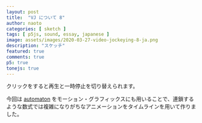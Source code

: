 ```yaml
---
layout: post
title:  "VJ について 8"
author: naoto
categories: [ sketch ]
tags: [ p5js, sound, essay, japanese ]
image: assets/images/2020-03-27-video-jockeying-8-ja.png
description: "スケッチ"
featured: true
comments: true
p5: true
tonejs: true
---
```


クリックをすると再生と一時停止を切り替えられます。

<div id = "p5sketch">
  <!-- p5 instance will be created here -->
</div>

今回は [automaton](https://github.com/FMS-Cat/automaton) をモーション・グラフィックスにも用いることで、連鎖するような数式では複雑になりがちなアニメーションをタイムラインを用いて作りました。

<script src="{{ site.baseurl }}/assets/js/automaton.js"></script>
<script>
// Naoto Hieda
// https://creativecommons.org/licenses/by-sa/3.0/

// https://gist.github.com/gre/1650294/
EasingFunctions = {
  // no easing, no acceleration
  linear: function (t) { return t },
  // accelerating from zero velocity
  easeInQuad: function (t) { return t * t },
  // decelerating to zero velocity
  easeOutQuad: function (t) { return t * (2 - t) },
  // acceleration until halfway, then deceleration
  easeInOutQuad: function (t) { return t < .5 ? 2 * t * t : -1 + (4 - 2 * t) * t },
  // accelerating from zero velocity 
  easeInCubic: function (t) { return t * t * t },
  // decelerating to zero velocity 
  easeOutCubic: function (t) { return (--t) * t * t + 1 },
  // acceleration until halfway, then deceleration 
  easeInOutCubic: function (t) { return t < .5 ? 4 * t * t * t : (t - 1) * (2 * t - 2) * (2 * t - 2) + 1 },
  // accelerating from zero velocity 
  easeInQuart: function (t) { return t * t * t * t },
  // decelerating to zero velocity 
  easeOutQuart: function (t) { return 1 - (--t) * t * t * t },
  // acceleration until halfway, then deceleration
  easeInOutQuart: function (t) { return t < .5 ? 8 * t * t * t * t : 1 - 8 * (--t) * t * t * t },
  // accelerating from zero velocity
  easeInQuint: function (t) { return t * t * t * t * t },
  // decelerating to zero velocity
  easeOutQuint: function (t) { return 1 + (--t) * t * t * t * t },
  // acceleration until halfway, then deceleration
  easeInOutQuint: function (t) { return t < .5 ? 16 * t * t * t * t * t : 1 + 16 * (--t) * t * t * t * t },
}

class ColorScheme {
  constructor(colorString) {
    this.colors = []; {
      let cc = colorString.split("/");
      let cs = cc[cc.length - 1].split("-");
      for (let i in cs) {
        let col = "#" + cs[i].substring(0, 6);
        this.colors.push(col);
      }
      this.offset = 0;
    }
  }
  get(i) {
    return this.colors[(i + this.offset) % this.colors.length];
  }

}

const colorSchemes = [
  new ColorScheme("https://coolors.co/564138-2e86ab-f6f5ae-f5f749-f24236"),
];

const width = 400;
const height = 400;
const bpm = 80 * 4;

class Ticker {
  constructor() {
    this.lastT = 0;
    this.f = bpm / 60;
    this.tickCount = 0;
    this.tickAmount = 4 * 4;
    this.callbacks = [];
  }
  on(condition, callback) {
    this.callbacks.push({ condition, callback });
  }
  start() {
    if (this.handle == undefined) {
      this.lastT = Date.now();
      this.handle = setInterval(() => {
        this.update();
      }, 10);
    }
  }
  update() {
    let t = Date.now() * 0.001;
    if (Math.floor(t * this.f) - Math.floor(this.lastT * this.f) > 0) {
      // this.callback({ tickCount: this.tickCount });
      for (const pair of this.callbacks) {
        if (pair.condition({ tickCount: this.tickCount })) {
          pair.callback();
        }
      }
      this.tickCount = (this.tickCount + 1) % this.tickAmount;
    }
    this.lastT = t;
  }
}

class Stick {
  constructor({ p, x, y, pg, startT }) {
    this.x = x;
    this.y = y;
    this.l = width / 2;
    this.L = width / 2;
    this.lastR = 0;
    this.targetR = 0;
    this.r = 0;
    this.p = p;
    this.pg = pg;
    this.startT = startT == undefined ? 1000 : startT;
    this.isDead = false;
    this.color = colorSchemes[0].get(1);
  }
  bang({ t }) {
    this.lastR = this.targetR;
    // this.targetR = Math.floor(Math.random() * 2) * Math.PI;
    this.startT = t;
  }
  edgeBang({ t }) {
    const p = this.p;
    const pg = this.pg;
    p.drawers.add(new CircleExpand({ x: this.x1, y: this.y1, t, p, pg }));
    p.drawers.add(new CircleExpand({ x: this.x2, y: this.y2, t, p, pg }));
  }
  line({ xh, pg }) {
    pg.line(-xh, 0, xh, 0);
  }
  draw({ t }) {
    const p = this.p;
    const pg = this.pg;
    const durT = 2.5;
    const tw = p.map(t - this.startT, 0, durT, 0, 1, true);
    const ease = EasingFunctions.easeInOutCubic(tw);
    // this.r = p.lerp(this.lastR, this.targetR, ease);
    this.x1 = this.x + this.l * 0.5 * Math.cos(this.r);
    this.y1 = this.y + this.l * 0.5 * Math.sin(this.r);
    this.x2 = this.x + this.l * 0.5 * Math.cos(this.r + Math.PI);
    this.y2 = this.y + this.l * 0.5 * Math.sin(this.r + Math.PI);
    pg.stroke(this.color);
    pg.push();

    const x0 = p.lerp(this.x1, this.x2, 0.5);
    const xh = p.mag(this.x2 - this.x1, this.y2 - this.y1) * 0.5;
    pg.translate(x0, p.lerp(this.y1, this.y2, 0.5));
    pg.rotate(Math.atan2(this.y2 - this.y1, this.x2 - this.x1));
    this.line({ t, tw, xh, pg });
    pg.pop();

    pg.noStroke();
    pg.fill(this.color);
    pg.circle(this.x1, this.y1, width / 40);
    pg.circle(this.x2, this.y2, width / 40);
  }
}

class WaveStick extends Stick {
  constructor(args) {
    super(args);
    this.spawned = false;
  }
  line({ t, tw, xh }) {
    const p = this.p;
    const pg = this.pg;

    if (tw >= 0.5 && this.spawned == false) {
      p.drawers.add(new WaveStickDots({ p, x: this.x, y: this.y, pg, startT: this.startT }));
      this.spawned = true;
    }
    if (tw < 0.5) {
      this.spawned = false;
    }

    pg.noFill();

    const ease = EasingFunctions.easeInOutCubic(1 - Math.abs(1 - tw * 2));
    pg.stroke(this.color);
    pg.beginShape();
    for (let i = 0; i <= 1; i += 0.01) {
      const x = p.lerp(-xh, xh, i);
      const env = (1 - Math.cos(i * Math.PI * 2)) * ease / 2;
      pg.vertex(x, env * Math.sin(Math.PI * (t * 8 + i * 4 * ease)) * height / 4);
    }
    pg.endShape();
  }
}

class WaveStickDots extends Stick {
  constructor(args) {
    super(args);
  }
  line({ t, tw, xh }) {
    const p = this.p;
    const pg = this.pg;
    if (tw >= 1) {
      this.isDead = true;
      return;
    }

    pg.noFill();
    pg.push();
    pg.strokeWeight(2);
    const alpha = EasingFunctions.easeInOutCubic(p.map(tw, 0.8, 1, 1, 0, true));
    const color = p.color(this.color);
    color.setAlpha(alpha * 255);
    pg.stroke(color);
    pg.beginShape(p.POINTS);
    for (let i = 0; i <= 1; i += 0.01) {
      const x = p.lerp(-xh, xh, i);
      const env = (1 - Math.cos(i * Math.PI * 2)) / 2;
      pg.vertex(x, env * Math.sin(Math.PI * (t * 8 + i * 4 * 1)) * height / 4);
    }
    pg.endShape();
    pg.pop();
  }
}

class SpectrumStick extends Stick {
  constructor(args) {
    super(args);
    this.spawned = false;
  }
  bang({ t, razor }) {
    super.bang({ t });
    this.razor = razor;
  }
  line({ t, tw, xh }) {
    const p = this.p;
    const pg = this.pg;

    pg.noFill();
    pg.stroke(this.color);
    pg.line(-xh, 0, xh, 0);

    const ease = EasingFunctions.easeInOutCubic(Math.min(
      p.map(tw, 0, 0.1, 0, 1, true),
      p.map(tw, 0.8, 0.9, 1, 0, true)
    ));

    if (this.razor != undefined) {
      for (let i = 0; i < this.razor.synths.length; i++) {
        const x = p.map(this.razor.synths[i].frequency.value, 0, 15000, xh, -xh);
        const y = p.map(this.razor.synths[i].volume.value, -60, -30, 0, width / 4) * ease;
        pg.line(x, 0, x, y);
      }
    }
  }
}

class ElasticStick extends Stick {
  constructor(args) {
    super(args);
    this.spawned = false;
    this.automaton = new Automaton({
      gui: document.getElementById('automaton-gui'),
      realtime: true,
      loop: true,
      data: JSON.parse(`
      {"v":"2.1.1","length":3,"resolution":100,"params":{"L":{"nodes":[{"time":0,"value":1.0060975609756095,"out":{"time":0.1593886462882097,"value":-0.00914634146341431}},{"time":0.5109170305676856,"value":1,"in":{"time":-0.5,"value":0},"out":{"time":0.07751091703056767,"value":-0.00914634146341431}},{"time":0.80636107090292,"value":-0.02134146341463472,"in":{"time":-0.1659388646288208,"value":0.009146341463415197},"out":{"time":0.15283842794759828,"value":0}},{"time":1.1430131004366808,"value":1,"in":{"time":-0.1626637554585152,"value":0},"out":{"time":0.14956331877729268,"value":0}},{"time":1.4148471615720521,"value":1,"in":{"time":-0.1593886462882097,"value":0},"out":{"time":0.14956331877729223,"value":0}},{"time":3,"value":0.9878048780487796,"in":{"time":-0.5,"value":0}}],"fxs":[]},"R":{"nodes":[{"time":0,"value":0,"out":{"time":0.3526200873362444,"value":0.01829268292682862}},{"time":0.6451965065502181,"value":1,"in":{"time":-0.3034934497816595,"value":0},"out":{"time":0.585152838427947,"value":0}},{"time":3,"value":1,"in":{"time":-0.5,"value":0}}],"fxs":[]}},"guiSettings":{"snapActive":false,"snapTime":0.1,"snapValue":0.1}}
      `)
    });
  }
  bang({ t }) {
    super.bang({ t });
  }
  line({ t, tw, xh }) {
    const p = this.p;
    const pg = this.pg;

    pg.noFill();
    pg.stroke(this.color);
    pg.line(-xh, 0, xh, 0);

    const ease = EasingFunctions.easeInOutCubic(Math.min(
      p.map(tw, 0, 0.1, 0, 1, true),
      p.map(tw, 0.8, 0.9, 1, 0, true)
    ));
  }
  draw({ t }) {
    const { auto } = this.automaton;
    this.automaton.update();
    this.l = auto('L') * this.L;
    this.r = auto('R') * Math.PI;
    super.draw({t});
  }
}

class CircleExpand {
  constructor({ t, p, x, y, pg }) {
    this.startT = t;
    this.p = p;
    this.x = x;
    this.y = y;
    this.pg = pg;
    this.isDead = false;
    this.color = colorSchemes[0].get(2);
  }
  draw({ t }) {
    const p = this.p;
    const pg = this.pg;
    const tw = t - this.startT;
    if (tw > 1) {
      this.isDead = true;
      return;
    }
    {
      const alpha = EasingFunctions.easeInOutCubic(1 - tw);
      const color = p.color(this.color);
      color.setAlpha(alpha * 255);
      pg.stroke(color);
      pg.noFill();
    }
    {
      const ease = EasingFunctions.easeOutCubic(tw);
      pg.circle(this.x, this.y, ease * width / 4);
    }
  }
}

class AnimatedSynth {
  constructor({ p, x, y, pg }) {
    this.p = p;
    this.x = x;
    this.y = y;
    this.pg = pg;
    this.isDead = false;
    this.startT = 1000;
    this.color = colorSchemes[0].get(3);

    this.automaton = new Automaton({
      gui: document.getElementById('automaton-gui'),
      realtime: true,
      loop: true,
      data: JSON.parse(`
      {"v":"2.1.1","length":3,"resolution":100,"params":{"X":{"nodes":[{"time":0,"value":0.48353658536585337,"out":{"time":0.5054585152838429,"value":0.8780487804878043}},{"time":1.0185589519650657,"value":0.3993902439024344,"in":{"time":0,"value":0},"out":{"time":0.6091703056768552,"value":-0.4207317073170742}},{"time":2.175436681222708,"value":0.39329268292682906,"in":{"time":0,"value":0},"out":{"time":0.5,"value":0}},{"time":3,"value":0.4939024390243896,"in":{"time":-0.5,"value":0}}],"fxs":[{"time":0.027292576419213788,"length":1.2085152838427953,"row":0,"def":"lofi","params":{"rate":10,"relative":false,"reso":30,"round":false},"bypass":false},{"time":1.6530567685589523,"length":1.3469432314410477,"row":0,"def":"sine","params":{"amp":0.2,"freq":2,"phase":0}}]},"Y":{"nodes":[{"time":0,"value":0,"out":{"time":0,"value":0}},{"time":0.767467248908297,"value":0.7469512195121956,"in":{"time":-0.5,"value":0},"out":{"time":0.4235807860262013,"value":-0.3109756097560976}},{"time":1.638646288209607,"value":1.0030487804878052,"in":{"time":-0.7019650655021836,"value":-0.4207317073170729},"out":{"time":0.5,"value":0}},{"time":3,"value":0,"in":{"time":-0.5,"value":0}}],"fxs":[]},"volume":{"nodes":[{"time":0,"value":0.24695121951219523,"out":{"time":0.5,"value":0}},{"time":0.6288209606986901,"value":0.8749999999999992,"in":{"time":-0.24781659388646282,"value":0},"out":{"time":0.2609170305676858,"value":0}},{"time":1.205240174672489,"value":0.08841463414634143,"in":{"time":-0.5,"value":0},"out":{"time":0.5,"value":0}},{"time":1.7292576419213965,"value":0.9207317073170733,"in":{"time":-0.5,"value":0},"out":{"time":0.5,"value":0}},{"time":2.2631004366812215,"value":0.051829268292683084,"in":{"time":-0.5,"value":0},"out":{"time":0.5,"value":0}},{"time":2.6724890829694328,"value":0.9390243902439017,"in":{"time":-0.5,"value":0},"out":{"time":0.5,"value":0}},{"time":3,"value":0,"in":{"time":-0.5,"value":0}}],"fxs":[]}},"guiSettings":{"snapActive":false,"snapTime":0.1,"snapValue":0.1}}
      `)
    });
    this.started = false;
    this.synth = new Tone.FMSynth().toMaster();
    this.synth.volume.value = -80;
  }
  bang({ t }) {
    this.startT = t;
  }
  draw({ t }) {
    const p = this.p;
    const pg = this.pg;

    this.automaton.update();
    const auto = this.automaton.auto;
    this.synth.frequency.value = p.map(auto('X'), 0, 1, 200, 1200);
    if (isPlaying && this.started == false) {
      this.synth.triggerAttack();
      this.started = true;
    }

    pg.noFill();
    pg.stroke(this.color);
    this.synth.volume.value = p.map(auto('volume'), 0, 1, -70, -20);
    if (isPlaying == false || auto('volume') < 0.01) {
      this.synth.volume.value = -100;
    }
    const r = p.map(auto('volume'), 0, 1, width / 16, width / 4);
    const x = p.map(auto('X'), 0, 1, -width, width) / 2;
    const y = p.map(auto('Y'), 0, 1, -height, height) / 2;
    pg.circle(this.x + x, this.y + y, r);
  }

}

class DrawerManager {
  constructor() {
    this.drawers = [];
  }
  add(a) {
    this.drawers.push(a);
  }
  update({ t }) {
    for (const drawer of this.drawers) {
      drawer.draw({ t });
    }
    for (let i = this.drawers.length - 1; i >= 0; i--) {
      if (this.drawers[i].isDead) {
        this.drawers.splice(i, 1);
      }
    }
  }
}
let isPlaying = false;

const s = (p) => {
  const synths = {};
  const backLayer = p.createGraphics(width, height);
  const mainLayer = p.createGraphics(width, height);
  p.drawers = new DrawerManager();
  const tickers = {
    percussion: { val: 0, triggered: false },
    razor: { val: 0, triggered: false },
  };
  const sticks = [];
  const backs = [];
  let perc;

  p.preload = () => { }

  p.setup = () => {
    p.createCanvas(width, height, p.WEBGL);
    p.frameRate(60);

    // backs.push(new AnimatedSynth({ p, x: 0, y: 0, pg: backLayer }));
    sticks.push(new ElasticStick({ p, x: -width / 4, y: 0, pg: mainLayer }));
    sticks.push(new WaveStick({ p, x: width / 4, y: 0, pg: mainLayer }));
    for (const a of sticks) {
      p.drawers.add(a);
    }
    for (const a of backs) {
      p.drawers.add(a);
    }

    tickers.percussion.func = (t) => {
      for (const stick of sticks) {
        stick.edgeBang({ t });
      }
      setTimeout(() => {
        perc.triggerAttackRelease();
      }, 250);
    }

    tickers.razor.func = (t) => {
      sticks[0].bang({ t, razor: synths.razor });
      sticks[1].bang({ t });

      const distribution = [];
      const mode = Math.floor(Math.random() * 2);
      for (let i = 0; i < synths.razor.numSynths; i++) {
        if (mode == 0) {
          distribution[i] = p.map(i, 0, synths.razor.numSynths - 1, -30, -60);
        }
        else {
          distribution[i] = p.random(-60, -30);
        }
      }
      setTimeout(() => {
        synths.razor.triggerAttack(p.random([262, 294, 330]), 2, 0.25, distribution);
      }, 0);
      setTimeout(() => {
        synths.razor.triggerRelease();
        if (sticks[0].razor != undefined) {
          sticks[0].razor = undefined;
        }
      }, 2000 + 250);
    }

    p.automaton = new Automaton({
      // gui: document.getElementById('automaton-gui'),
      realtime: true,
      loop: true,
      data: JSON.parse(`
      {"v":"2.1.1","length":3,"resolution":100,"params":{"razor":{"nodes":[{"time":0,"value":0.017073170731708054,"out":{"time":0.16470127697649328,"value":-0.009146341463414753}},{"time":3,"value":0.009146341463415197,"in":{"time":-0.5,"value":0}}],"fxs":[{"time":0.7532751091703058,"length":0.08296943231441034,"row":0,"def":"add","params":{"value":1}}]},"percussion":{"nodes":[{"time":0,"value":0,"out":{"time":0,"value":0}},{"time":3,"value":0,"in":{"time":-0.5,"value":0}}],"fxs":[{"time":0.7000000000000001,"length":0.050000000000000044,"row":0,"def":"add","params":{"value":1},"bypass":false},{"time":1.4500000000000002,"length":0.04999999999999982,"row":0,"def":"add","params":{"value":1}},{"time":2.2,"length":0.050000000000000266,"row":0,"def":"add","params":{"value":1}},{"time":2.85,"length":0.050000000000000266,"row":0,"def":"add","params":{"value":1}},{"time":2.95,"length":0.04999999999999982,"row":0,"def":"add","params":{"value":1}}]}},"guiSettings":{"snapActive":true,"snapTime":0.05,"snapValue":0.05}}
      `)
    });

    synths.sine = new Tone.Synth({
      oscillator: { type: 'sine' }
    }).toMaster();
    synths.sine.volume.setValueAtTime(-20, 0);
    synths.am = new Tone.AMSynth().toMaster();
    synths.fm = new Tone.FMSynth().toMaster();
    synths.sawtooth = new Tone.Synth({
      oscillator: { type: 'sawtooth' }
    }).toMaster();
    synths.triangle = new Tone.Synth({
      oscillator: { type: 'triangle' }
    }).toMaster();
    synths.square = new Tone.Synth({
      oscillator: { type: 'square' }
    }).toMaster();
    synths.pluck = new Tone.PluckSynth().toMaster();
    synths.pluck.volume.setValueAtTime(-20, 0);
    synths.metal = new Tone.MetalSynth().toMaster();
    synths.metal.volume.setValueAtTime(-20, 0);
    synths.noise = new Tone.NoiseSynth().toMaster();
    synths.noise.volume.setValueAtTime(-20, 0);
    perc = synths.noise;
    synths.razor = new Razor();
  }

  p.mouseClicked = () => {
    runButtonClicked();
  }

  p.keyPressed = () => {
    // runButtonClicked();
  }

  p.draw = () => {
    let t = p.millis() * 0.001;
    p.automaton.update();
    const auto = p.automaton.auto;
    for (const key in tickers) {
      if (tickers[key].triggered && tickers[key].val > auto(key)) {
        tickers[key].triggered = false;
      }
      if (tickers[key].triggered == false && tickers[key].val < auto(key) && auto(key) > 0.5) {
        if (isPlaying) {
          tickers[key].func(t);
        }
        tickers[key].triggered = true;
      }
      tickers[key].val = auto(key);
    }

    p.background(0);
    // p.background(colorSchemes[0].get(0));
    const layers = [mainLayer, backLayer];
    for (const layer of layers) {
      layer.push();
      layer.clear();
      layer.translate(layer.width / 2, layer.height / 2);
    }

    p.drawers.update({ t });

    for (const layer of layers) {
      layer.pop();
    }
    p.imageMode(p.CENTER);
    p.image(backLayer, 0, 0);
    p.image(mainLayer, 0, 0);
  }

  let isSetup = false;
  let runButtonClicked = () => {
    if (0 <= p.mouseX && p.mouseX < width && 0 <= p.mouseY && p.mouseY < height) {
      isPlaying = !isPlaying;
      if (isSetup == false) {
        isSetup = true;
      }
    }
  }
}

class Razor {
  constructor() {
    this.isSetup = false;
    this.synths = [];
    this.numSynths = 32;
    for (let i = 0; i < this.numSynths; i++) {
      this.synths[i] = new Tone.Synth({
        oscillator: { type: 'sine' }
      }).toMaster();
      this.synths[i].volume.value = -80;
    }
  }
  // setup() {
  //   if (this.isSetup) return;
  //   this.isSetup = true;
  // }
  triggerAttack(freq, t, dt, distribution) {
    for (let i = 0; i < this.synths.length; i++) {
      this.synths[i].volume.value = distribution[i];
      this.synths[i].frequency.value = freq;
      this.synths[i].triggerAttack(freq, dt);
      this.synths[i].frequency.linearRampTo(freq * (i + 1), t)
    }
  }
  triggerRelease() {
    for (let i = 0; i < this.synths.length; i++) {
      this.synths[i].triggerRelease();
    }
  }
  connect() {
    //fakefakefake
  }
}

let myp5 = new p5(s, document.getElementById('p5sketch'));
</script>